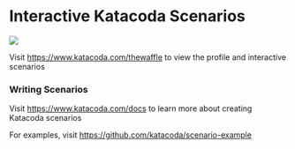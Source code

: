 # Interactive Katacoda Scenarios

[![](http://shields.katacoda.com/katacoda/thewaffle/count.svg)](https://www.katacoda.com/thewaffle "Get your profile on Katacoda.com")

Visit https://www.katacoda.com/thewaffle to view the profile and interactive scenarios

### Writing Scenarios
Visit https://www.katacoda.com/docs to learn more about creating Katacoda scenarios

For examples, visit https://github.com/katacoda/scenario-example
